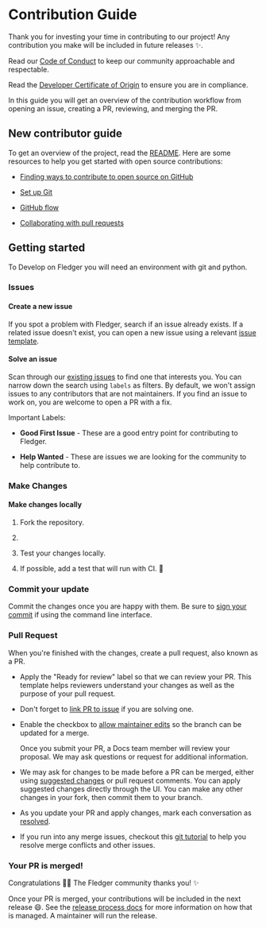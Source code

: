 # Contribution Guide

Thank you for investing your time in contributing to our project! Any
contribution you make will be included in future releases ✨.

Read our [Code of
Conduct](https://github.com/jasonburt/fledger/CODE_OF_CONDUCT.md) to
keep our community approachable and respectable.

Read the [Developer Certificate of
Origin](https://github.com/jasonburt/fledger/DEVELOPER_CERTIFICATE_OF_ORIGIN.md)
to ensure you are in compliance.

In this guide you will get an overview of the contribution workflow
from opening an issue, creating a PR, reviewing, and merging the PR.

## New contributor guide

To get an overview of the project, read the
[README](https://github.com/jasonburt/fledger/README.md). Here are some
resources to help you get started with open source contributions:

- [Finding ways to contribute to open source on
  GitHub](https://docs.github.com/en/get-started/exploring-projects-on-github/finding-ways-to-contribute-to-open-source-on-github)

- [Set up
  Git](https://docs.github.com/en/get-started/quickstart/set-up-git)

- [GitHub
  flow](https://docs.github.com/en/get-started/quickstart/github-flow)

- [Collaborating with pull
  requests](https://docs.github.com/en/github/collaborating-with-pull-requests)


## Getting started
To Develop on Fledger you will need an environment with git and python.

### Issues

#### Create a new issue

If you spot a problem with Fledger, search if an issue already exists.
If a related issue doesn't exist, you can open a new issue using a
relevant [issue
template](https://github.com/jasonburt/fledger/issues/new/choose).

#### Solve an issue

Scan through our [existing
issues](https://github.com/jasonburt/fledger/issues) to find one that
interests you. You can narrow down the search using `labels` as
filters. By default, we won't assign issues to any contributors that
are not maintainers. If you find an issue to work on, you are welcome
to open a PR with a fix.

Important Labels:

- **Good First Issue** - These are a good entry point for contributing
  to Fledger.

- **Help Wanted** - These are issues we are looking for the community
  to help contribute to.

### Make Changes

#### Make changes locally

1. Fork the repository.

2.

5. Test your changes locally.

6. If possible, add a test that will run with CI. 🙇

### Commit your update

Commit the changes once you are happy with them. Be sure to [sign your
commit](https://docs.github.com/en/organizations/managing-organization-settings/managing-the-commit-signoff-policy-for-your-organization#about-commit-signoffs)
if using the command line interface.

### Pull Request

When you're finished with the changes, create a pull request, also known as a PR.

- Apply the "Ready for review" label so that we can review your PR.
  This template helps reviewers understand your changes as well as the
  purpose of your pull request.

- Don't forget to [link PR to
  issue](https://docs.github.com/en/issues/tracking-your-work-with-issues/linking-a-pull-request-to-an-issue)
  if you are solving one.

- Enable the checkbox to [allow maintainer
  edits](https://docs.github.com/en/github/collaborating-with-issues-and-pull-requests/allowing-changes-to-a-pull-request-branch-created-from-a-fork)
  so the branch can be updated for a merge.

  Once you submit your PR, a Docs team member will review your
  proposal. We may ask questions or request for additional
  information.

- We may ask for changes to be made before a PR can be merged, either
  using [suggested
  changes](https://docs.github.com/en/github/collaborating-with-issues-and-pull-requests/incorporating-feedback-in-your-pull-request)
  or pull request comments. You can apply suggested changes directly
  through the UI. You can make any other changes in your fork, then
  commit them to your branch.

- As you update your PR and apply changes, mark each conversation as
  [resolved](https://docs.github.com/en/github/collaborating-with-issues-and-pull-requests/commenting-on-a-pull-request#resolving-conversations).

- If you run into any merge issues, checkout this [git
  tutorial](https://github.com/skills/resolve-merge-conflicts) to help
  you resolve merge conflicts and other issues.

### Your PR is merged!

Congratulations 🎉🎉 The Fledger community thanks you! ✨

Once your PR is merged, your contributions will be included in the
next release 😄. See the [release process
docs](https://github.com/jasonburt/fledger/blob/main/RELEASE.md) for
more information on how that is managed. A maintainer will run the
release.
